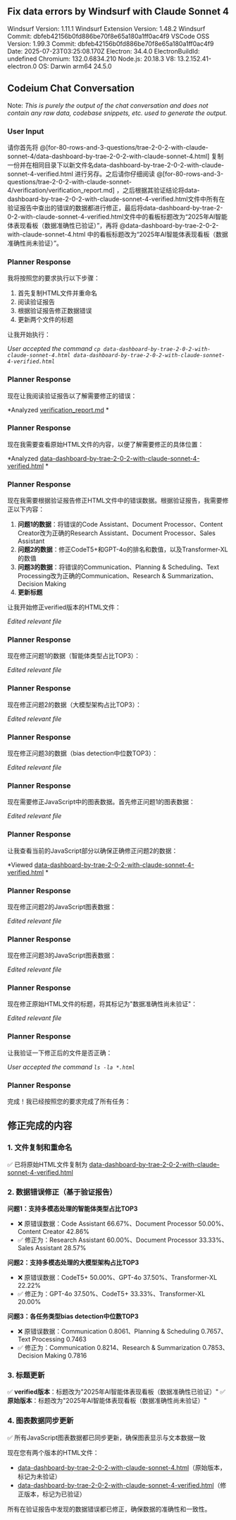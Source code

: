 ## Fix data errors by Windsurf with Claude Sonnet 4

Windsurf Version: 1.11.1
Windsurf Extension Version: 1.48.2
Windsurf Commit: dbfeb42156b0fd886be70f8e65a180a1ff0ac4f9
VSCode OSS Version: 1.99.3
Commit: dbfeb42156b0fd886be70f8e65a180a1ff0ac4f9
Date: 2025-07-23T03:25:08.170Z
Electron: 34.4.0
ElectronBuildId: undefined
Chromium: 132.0.6834.210
Node.js: 20.18.3
V8: 13.2.152.41-electron.0
OS: Darwin arm64 24.5.0

## Codeium Chat Conversation

  Note: _This is purely the output of the chat conversation and does not contain any raw data, codebase snippets, etc. used to generate the output._

  ### User Input

请你首先将 @[for-80-rows-and-3-questions/trae-2-0-2-with-claude-sonnet-4/data-dashboard-by-trae-2-0-2-with-claude-sonnet-4.html]   复制一份并在相同目录下以新文件名data-dashboard-by-trae-2-0-2-with-claude-sonnet-4-verified.html 进行另存。之后请你仔细阅读 @[for-80-rows-and-3-questions/trae-2-0-2-with-claude-sonnet-4/verification/verification_report.md]   ，之后根据其验证结论将data-dashboard-by-trae-2-0-2-with-claude-sonnet-4-verified.html文件中所有在验证报告中查出的错误的数据都进行修正，最后将data-dashboard-by-trae-2-0-2-with-claude-sonnet-4-verified.html文件中的看板标题改为“2025年AI智能体表现看板（数据准确性已验证）”，再将 @data-dashboard-by-trae-2-0-2-with-claude-sonnet-4.html  中的看板标题改为“2025年AI智能体表现看板（数据准确性尚未验证）”。

### Planner Response

我将按照您的要求执行以下步骤：

1. 首先复制HTML文件并重命名
2. 阅读验证报告
3. 根据验证报告修正数据错误
4. 更新两个文件的标题

让我开始执行：

*User accepted the command `cp data-dashboard-by-trae-2-0-2-with-claude-sonnet-4.html data-dashboard-by-trae-2-0-2-with-claude-sonnet-4-verified.html`*

### Planner Response

现在让我阅读验证报告以了解需要修正的错误：

*Analyzed [verification_report.md](file:///Users/binwu/OOR-local/katas/data-dashboard-in-html-for-agentic_ai_performance_dataset_20250622/for-80-rows-and-3-questions/trae-2-0-2-with-claude-sonnet-4/verification/verification_report.md) *

### Planner Response

现在我需要查看原始HTML文件的内容，以便了解需要修正的具体位置：

*Analyzed [data-dashboard-by-trae-2-0-2-with-claude-sonnet-4-verified.html](file:///Users/binwu/OOR-local/katas/data-dashboard-in-html-for-agentic_ai_performance_dataset_20250622/for-80-rows-and-3-questions/trae-2-0-2-with-claude-sonnet-4/data-dashboard-by-trae-2-0-2-with-claude-sonnet-4-verified.html) *

### Planner Response

现在我需要根据验证报告修正HTML文件中的错误数据。根据验证报告，我需要修正以下内容：

1. **问题1的数据**：将错误的Code Assistant、Document Processor、Content Creator改为正确的Research Assistant、Document Processor、Sales Assistant
2. **问题2的数据**：修正CodeT5+和GPT-4o的排名和数值，以及Transformer-XL的数值
3. **问题3的数据**：将错误的Communication、Planning & Scheduling、Text Processing改为正确的Communication、Research & Summarization、Decision Making
4. **更新标题**

让我开始修正verified版本的HTML文件：

*Edited relevant file*

### Planner Response

现在修正问题1的数据（智能体类型占比TOP3）：

*Edited relevant file*

### Planner Response

现在修正问题2的数据（大模型架构占比TOP3）：

*Edited relevant file*

### Planner Response

现在修正问题3的数据（bias detection中位数TOP3）：

*Edited relevant file*

### Planner Response

现在需要修正JavaScript中的图表数据。首先修正问题1的图表数据：

*Edited relevant file*

### Planner Response

让我查看当前的JavaScript部分以确保正确修正问题2的数据：

*Viewed [data-dashboard-by-trae-2-0-2-with-claude-sonnet-4-verified.html](file:///Users/binwu/OOR-local/katas/data-dashboard-in-html-for-agentic_ai_performance_dataset_20250622/for-80-rows-and-3-questions/trae-2-0-2-with-claude-sonnet-4/data-dashboard-by-trae-2-0-2-with-claude-sonnet-4-verified.html) *

### Planner Response

现在修正问题2的JavaScript图表数据：

*Edited relevant file*

### Planner Response

现在修正问题3的JavaScript图表数据：

*Edited relevant file*

### Planner Response

现在修正原始HTML文件的标题，将其标记为"数据准确性尚未验证"：

*Edited relevant file*

### Planner Response

让我验证一下修正后的文件是否正确：

*User accepted the command `ls -la *.html`*

### Planner Response

完成！我已经按照您的要求完成了所有任务：

## 修正完成的内容

### 1. 文件复制和重命名
✅ 已将原始HTML文件复制为 [data-dashboard-by-trae-2-0-2-with-claude-sonnet-4-verified.html](cci:7://file:///Users/binwu/OOR-local/katas/data-dashboard-in-html-for-agentic_ai_performance_dataset_20250622/for-80-rows-and-3-questions/trae-2-0-2-with-claude-sonnet-4/data-dashboard-by-trae-2-0-2-with-claude-sonnet-4-verified.html:0:0-0:0)

### 2. 数据错误修正（基于验证报告）

**问题1：支持多模态处理的智能体类型占比TOP3**
- ❌ 原错误数据：Code Assistant 66.67%、Document Processor 50.00%、Content Creator 42.86%
- ✅ 修正为：Research Assistant 60.00%、Document Processor 33.33%、Sales Assistant 28.57%

**问题2：支持多模态处理的大模型架构占比TOP3**
- ❌ 原错误数据：CodeT5+ 50.00%、GPT-4o 37.50%、Transformer-XL 22.22%
- ✅ 修正为：GPT-4o 37.50%、CodeT5+ 33.33%、Transformer-XL 20.00%

**问题3：各任务类型bias detection中位数TOP3**
- ❌ 原错误数据：Communication 0.8061、Planning & Scheduling 0.7657、Text Processing 0.7463
- ✅ 修正为：Communication 0.8214、Research & Summarization 0.7853、Decision Making 0.7816

### 3. 标题更新
✅ **verified版本**：标题改为"2025年AI智能体表现看板（数据准确性已验证）"
✅ **原始版本**：标题改为"2025年AI智能体表现看板（数据准确性尚未验证）"

### 4. 图表数据同步更新
✅ 所有JavaScript图表数据都已同步更新，确保图表显示与文本数据一致

现在您有两个版本的HTML文件：
- [data-dashboard-by-trae-2-0-2-with-claude-sonnet-4.html](cci:7://file:///Users/binwu/OOR-local/katas/data-dashboard-in-html-for-agentic_ai_performance_dataset_20250622/for-80-rows-and-3-questions/trae-2-0-2-with-claude-sonnet-4/data-dashboard-by-trae-2-0-2-with-claude-sonnet-4.html:0:0-0:0)（原始版本，标记为未验证）
- [data-dashboard-by-trae-2-0-2-with-claude-sonnet-4-verified.html](cci:7://file:///Users/binwu/OOR-local/katas/data-dashboard-in-html-for-agentic_ai_performance_dataset_20250622/for-80-rows-and-3-questions/trae-2-0-2-with-claude-sonnet-4/data-dashboard-by-trae-2-0-2-with-claude-sonnet-4-verified.html:0:0-0:0)（修正版本，标记为已验证）

所有在验证报告中发现的数据错误都已修正，确保数据的准确性和一致性。